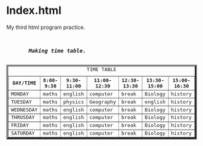 # Index.html
My third html program practice.
<!DOCTYPE html>
<html lang= "en">
<head>
  <title> HTML3</title>
</head>
<body>
  <pre>
    <b>
     <i>
       Making time table.
       <table border ="5">
         <caption> TIME TABLE</caption>
         <tr>
           <th> DAY/TIME</th>
           <th> 8:00-9:30</th>
           <th> 9:30-11:00</th>
           <th>11:00-12:30</th>
           <th>12:30-13:30</th>
           <th>13:30-15:00</th>
           <th>15:00-16:30</th>
         </tr>
         <tr>
           <td> MONDAY</td>
           <td> maths</td>
           <td> english</td>
           <td> computer</td>
           <td> break</td>
           <td> Biology</td>
           <td> history</td>
         </tr>
         <tr>
           <td> TUESDAY</td>
           <td> maths</td>
           <td> physics</td>
           <td> Geography</td>
           <td> break</td>
           <td> english</td>
           <td> history</td>
       </tr>
         <tr>
           <td>WEDNESDAY</td>
           <td> maths</td>
           <td> english</td>
           <td> computer</td>
           <td> break</td>
           <td> Biology</td>
           <td> history</td>
         </tr>
           <tr>
           <td>THRUSDAY</td>
           <td> maths</td>
           <td> english</td>
           <td> computer</td>
           <td> break</td>
           <td> Biology</td>
           <td> history</td>
          </tr>
          <tr>
           <td>FRIDAY</td>
           <td> maths</td>
           <td> english</td>
           <td> computer</td>
           <td> break</td>
           <td> Biology</td>
           <td> history</td>
         </tr>
          <tr>
         <td>SATURDAY</td>
          <td> maths</td>
           <td> english</td>
           <td> computer</td>
           <td> break</td>
           <td> Biology</td>
           <td> history</td>
     </tr>
   </table>   
  </pre>
 </b>
</body>
</html>
